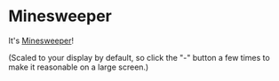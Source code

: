 # Minesweeper
It's [Minesweeper](https://sebsweeper.web.app/)!

(Scaled to your display by default, so click the "-" button a few times to make it reasonable on a large screen.)
